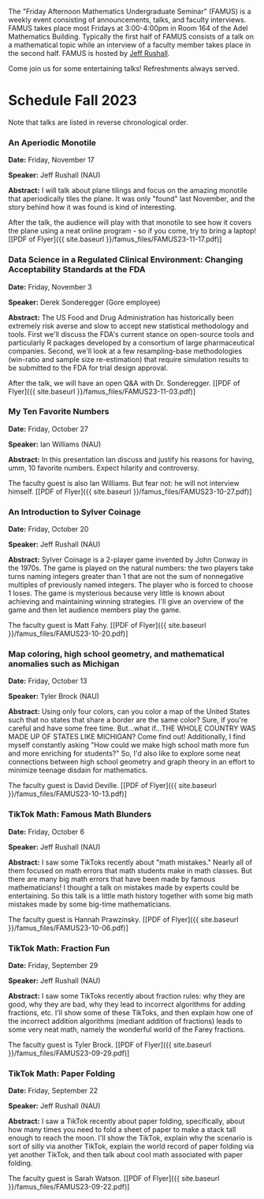 The "Friday Afternoon Mathematics Undergraduate Seminar" (FAMUS) is a weekly event consisting of announcements, talks, and faculty interviews.  FAMUS takes place most Fridays at 3:00-4:00pm in Room 164 of the Adel Mathematics Building.  Typically the first half of FAMUS consists of a talk on a mathematical topic while an interview of a faculty member takes place in the second half. FAMUS is hosted by [Jeff Rushall](https://nau.edu/cefns/natsci/math/directory-full-time/rushall-jeff/).

Come join us for some entertaining talks!  Refreshments always served.

# Schedule Fall 2023 #

Note that talks are listed in reverse chronological order.

### An Aperiodic Monotile

**Date:** Friday, November 17

**Speaker:** Jeff Rushall (NAU)

**Abstract:** I will talk about plane tilings and focus on the amazing monotile that aperiodically tiles the plane.  It was only "found" last November, and the story behind how it was found is kind of interesting.  

After the talk, the audience will play with that monotile to see how it covers the plane using a neat online program - so if you come, try to bring a laptop!  [[PDF of Flyer]({{ site.baseurl }}/famus_files/FAMUS23-11-17.pdf)]

### Data Science in a Regulated Clinical Environment: Changing Acceptability Standards at the FDA

**Date:** Friday, November 3

**Speaker:** Derek Sonderegger (Gore employee)

**Abstract:** The US Food and Drug Administration has historically been extremely risk averse and slow to accept new statistical methodology and tools.  First we'll discuss the FDA's current stance on open-source tools and particularly R packages developed by a consortium of large pharmaceutical companies.  Second, we'll look at a few resampling-base methodologies (win-ratio and sample size re-estimation) that require simulation results to be submitted to the FDA for trial design approval. 

After the talk, we will have an open Q&A with Dr. Sonderegger. [[PDF of Flyer]({{ site.baseurl }}/famus_files/FAMUS23-11-03.pdf)]

### My Ten Favorite Numbers

**Date:** Friday, October 27

**Speaker:** Ian Williams (NAU)

**Abstract:** In this presentation Ian discuss and justify his reasons for having, umm, 10 favorite numbers.  Expect hilarity and controversy.  

The faculty guest is also Ian Williams.  But fear not: he will not interview himself.    [[PDF of Flyer]({{ site.baseurl }}/famus_files/FAMUS23-10-27.pdf)]

### An Introduction to Sylver Coinage

**Date:** Friday, October 20

**Speaker:** Jeff Rushall (NAU)

**Abstract:** Sylver Coinage is a 2-player game invented by John Conway in the 1970s.  The game is played on the natural numbers: the two players take turns naming integers greater than 1 that are not the sum of nonnegative multiples of previously named integers.  The player who is forced to choose 1 loses.  The game is mysterious because very little is known about achieving and maintaining winning strategies.  I'll give an overview of the game and then let audience members play the game.  

The faculty guest is Matt Fahy.  [[PDF of Flyer]({{ site.baseurl }}/famus_files/FAMUS23-10-20.pdf)]

### Map coloring, high school geometry, and mathematical anomalies such as Michigan

**Date:** Friday, October 13

**Speaker:** Tyler Brock (NAU)

**Abstract:** Using only four colors, can you color a map of the United States such that no states that share a border are the same color? Sure, if you're careful and have some free time. But...what if...THE WHOLE COUNTRY WAS MADE UP OF STATES LIKE MICHIGAN? Come find out! Additionally, I find myself constantly asking "How could we make high school math more fun and more enriching for students?" So, I'd also like to explore some neat connections between high school geometry and graph theory in an effort to minimize teenage disdain for mathematics.  

The faculty guest is David Deville. [[PDF of Flyer]({{ site.baseurl }}/famus_files/FAMUS23-10-13.pdf)]

### TikTok Math: Famous Math Blunders

**Date:** Friday, October 6

**Speaker:** Jeff Rushall (NAU)

**Abstract:** I saw some TikToks recently about "math mistakes."  Nearly all of them focused on math errors that math students make in math classes.  But there are many big math errors that have been made by famous mathematicians!  I thought a talk on mistakes made by experts could be entertaining.  So this talk is a little math history together with some big math mistakes made by some big-time mathematicians.  

The faculty guest is Hannah Prawzinsky.  [[PDF of Flyer]({{ site.baseurl }}/famus_files/FAMUS23-10-06.pdf)]

### TikTok Math: Fraction Fun

**Date:** Friday, September 29

**Speaker:** Jeff Rushall (NAU)

**Abstract:** I saw some TikToks recently about fraction rules: why they are good, why they are bad, why they lead to incorrect algorithms for adding fractions, etc.  I'll show some of these TikToks, and then explain how one of the incorrect addition algorithms (mediant addition of fractions) leads to some very neat math, namely the wonderful world of the Farey fractions.  

The faculty guest is Tyler Brock.  [[PDF of Flyer]({{ site.baseurl }}/famus_files/FAMUS23-09-29.pdf)]

### TikTok Math: Paper Folding

**Date:** Friday, September 22

**Speaker:** Jeff Rushall (NAU)

**Abstract:** I saw a TikTok recently about paper folding, specifically, about how many times you need to fold a sheet of paper to make a stack tall enough to reach the moon.  I'll show the TikTok, explain why the scenario is sort of silly via another TikTok, explain the world record of paper folding via yet another TikTok, and then talk about cool math associated with paper folding.   

The faculty guest is Sarah Watson.  [[PDF of Flyer]({{ site.baseurl }}/famus_files/FAMUS23-09-22.pdf)]